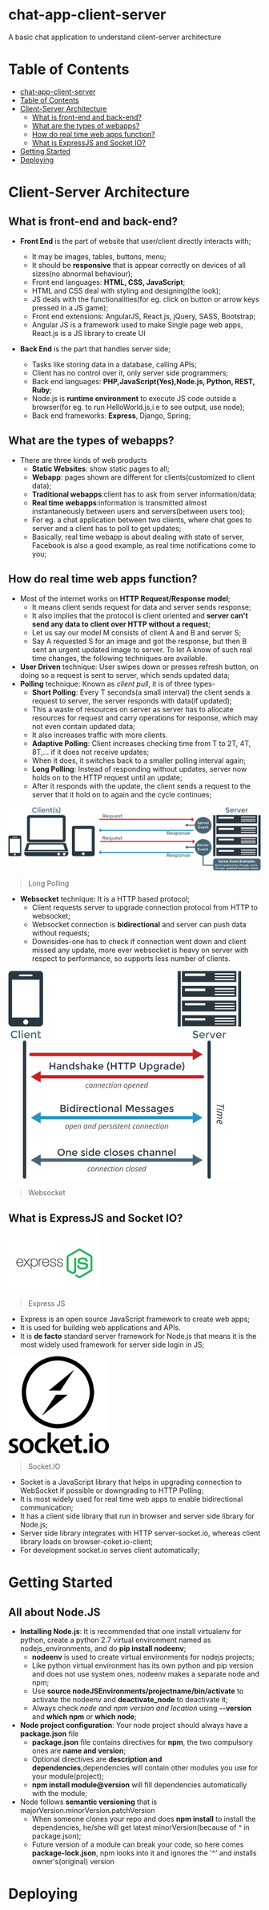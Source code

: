 # chat-app-client-server
A basic chat application to understand client-server architecture

Table of Contents
=================

   * [chat-app-client-server](#chat-app-client-server)
   * [Table of Contents](#table-of-contents)
   * [Client-Server Architecture](#client-server-architecture)
      * [What is front-end and back-end?](#what-is-front-end-and-back-end)
      * [What are the types of webapps?](#what-are-the-types-of-webapps)
      * [How do real time web apps function?](#how-do-real-time-web-apps-function)
      * [What is ExpressJS and Socket IO?](#what-is-expressjs-and-socket-io)
   * [Getting Started](#getting-started)
   * [Deploying](#deploying)

# Client-Server Architecture

## What is front-end and back-end?

- **Front End** is the part of website that user/client directly interacts with;
  + It may be images, tables, buttons, menu;
  + It should be **responsive** that is appear correctly on devices of all sizes(no abnormal behaviour);
  + Front end languages: **HTML, CSS, JavaScript**;
  + HTML and CSS deal with styling and designing(the look);
  + JS deals with the functionalities(for eg. click on button or arrow keys pressed in a JS game);
  + Front end extensions: AngularJS, React.js, jQuery, SASS, Bootstrap;
  + Angular JS is a framework used to make Single page web apps, React.js is a JS library to create UI

- **Back End** is the part that handles server side;
  + Tasks like storing data in a database, calling APIs;
  + Client has no control over it, only server side programmers;
  + Back end languages: **PHP,JavaScript(Yes),Node.js, Python, REST, Ruby**;
  + Node.js is **runtime environment** to execute JS code outside a browser(for eg. to run HelloWorld.js,i.e to see output, use node);
  + Back end frameworks: **Express**, Django, Spring;

## What are the types of webapps?

- There are three kinds of web products
  + **Static Websites**: show static pages to all;
  + **Webapp**: pages shown are different for clients(customized to client data);
  + **Traditional webapps**:client has to ask from server information/data;
  + **Real time webapps**:information is transmitted almost instantaneously between users and servers(between users too);
  + For eg. a chat application between two clients, where chat goes to server and a client has to poll to get updates;
  + Basically, real time webapp is about dealing with state of server, Facebook is also a good example, as real time notifications come to you;

## How do real time web apps function?

- Most of the internet works on **HTTP Request/Response model**;
  + It means client sends request for data and server sends response;
  + It also implies that the protocol is client oriented and **server can't send any data to client over HTTP without a request**;
  + Let us say our model M consists of client A and B and server S;
  + Say A requested S for an image and got the response, but then B sent an urgent updated image to server. To let A know of such real time changes, the following techniques are available.
- **User Driven** technique: User swipes down or presses refresh button, on doing so a request is sent to server, which sends updated data; 
- **Polling** technique: Known as *client pull*, it is of three types-
  + **Short Polling**: Every T seconds(a small interval) the client sends a request to server, the server responds with data(if updated);
  + This a waste of resources on server as server has to allocate resources for request and carry operations for response, which may not even contain updated data;
  + It also increases traffic with more clients.
  + **Adaptive Polling**: Client increases checking time from T to 2T, 4T, 8T,... if it does not receive updates;
  + When it does, it switches back to a smaller polling interval again;
  + **Long Polling**: Instead of responding without updates, server now holds on to the HTTP request until an update;
  + After it responds with the update, the client sends a request to the server that it hold on to again and the cycle continues;

![](https://raw.githubusercontent.com/Avenge-PRC777/chat-app-client-server/master/images/polling.png)

> Long Polling

- **Websocket** technique: It is a HTTP based protocol;
  + Client requests server to upgrade connection protocol from HTTP to websocket;
  + Websocket connection is **bidirectional** and server can push data without requests;
  + Downsides-one has to check if connection went down and client missed any update, more ever websocket is heavy on server with respect to performance, so supports less number of clients.

![](https://raw.githubusercontent.com/Avenge-PRC777/chat-app-client-server/master/images/websocket.png)

> Websocket

## What is ExpressJS and Socket IO?

![](https://raw.githubusercontent.com/Avenge-PRC777/chat-app-client-server/master/images/express.png)

> Express JS

- Express is an open source JavaScript framework to create web apps;
- It is used for building web applications and APIs.
- It is **de facto** standard server framework for Node.js that means it is the most widely used framework for server side login in JS;

![](https://raw.githubusercontent.com/Avenge-PRC777/chat-app-client-server/master/images/socketio.png)

> Socket.IO

- Socket is a JavaScript library that helps in upgrading connection to WebSocket if possible or downgrading to HTTP Polling;
- It is most widely used for real time web apps to enable bidirectional communication;
- It has a client side library that run in browser and server side library for Node.js;
- Server side library integrates with HTTP server-socket.io, whereas client library loads on browser-coket.io-client;
- For development socket.io serves client automatically;

# Getting Started

## All about Node.JS

- **Installing Node.js**: It is recommended that one install virtualenv for python, create a python 2.7 virtual environment named as nodejs\_environments, and do **pip install nodeenv**;
  + **nodeenv** is used to create virtual environments for nodejs projects;
  + Like python virtual environment has its own python and pip version and does not use system ones, nodeenv makes a separate node and npm;
  + Use **source nodeJSEnvironments/projectname/bin/activate** to activate the nodeenv and **deactivate\_node** to deactivate it;
  + Always check *node and npm version and location* using **--version** and **which npm** or **which node**;
- **Node project configuration**: Your node project should always have a **package.json** file
  + **package.json** file contains directives for **npm**, the two compulsory ones are **name and version**;
  + Optional directives are **description and dependencies**,dependencies will contain other modules you use for your module(project);
  + **npm install module@version** will fill dependencies automatically with the module;
- Node follows **semantic versioning** that is majorVersion.minorVersion.patchVersion
  + When someone clones your repo and does **npm install** to install the dependencies, he/she will get latest minorVersion(because of ^ in package.json);
  + Future version of a module can break your code, so here comes **package-lock.json**, npm looks into it and ignores the '^' and installs owner's(original) version


# Deploying
